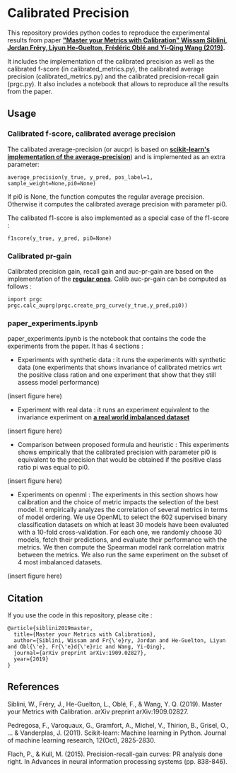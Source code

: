 # Calibrated Precision

This repository provides python codes to reproduce the experimental results from paper **["Master your Metrics with Calibration" Wissam Siblini, Jordan Fréry, Liyun He-Guelton, Frédéric Oblé and Yi-Qing Wang (2019)](https://arxiv.org/abs/1909.02827).** 

It includes the implementation of the calibrated precision as well as the calibrated f-score (in calibrated_metrics.py), the calibrated average precision (calibrated_metrics.py) and the calibrated precision-recall gain (prgc.py). It also includes a notebook that allows to reproduce all the results from the paper.

## Usage

### Calibrated f-score, calibrated average precision

The calibated average-precision (or aucpr) is based on **[scikit-learn's implementation of the average-precision](https://scikit-learn.org/stable/modules/generated/sklearn.metrics.average_precision_score.html)**) and is implemented as an extra parameter:

```
average_precision(y_true, y_pred, pos_label=1, sample_weight=None,pi0=None)
```

If pi0 is None, the function computes the regular average precision. Otherwise it computes the calibrated average precision with parameter pi0. 

The calibated f1-score is also implemented as a special case of the f1-score : 

```
f1score(y_true, y_pred, pi0=None)
```

### Calibrated pr-gain

Calibrated precision gain, recall gain and auc-pr-gain are based on the implementation of the **[regular ones](https://github.com/meeliskull/prg)**. Calib auc-pr-gain can be computed as follows :

```
import prgc
prgc.calc_auprg(prgc.create_prg_curve(y_true,y_pred,pi0))
```

### paper_experiments.ipynb

paper_experiments.ipynb is the notebook that contains the code the experiments from the paper. It has 4 sections : 

* Experiments with synthetic data : it runs the experiments with synthetic data (one experiments that shows invariance of calibrated metrics wrt the positive class ration and one experiment that show that they still assess model performance)

(insert figure here)

* Experiment with real data : it runs an experiment equivalent to the invariance experiment on **[a real world imbalanced dataset](https://www.kaggle.com/mlg-ulb/creditcardfraud)**

(insert figure here)

* Comparison between proposed formula and heuristic : This experiments shows empirically that the calibrated precision with parameter pi0 is equivalent to the precision that would be obtained if the positive class ratio pi was equal to pi0.

(insert figure here)

* Experiments on openml : The experiments in this section shows how calibration and the choice of metric impacts the selection of the best model. It empirically analyzes the correlation of several metrics in terms of model ordering. We use OpenML to select the 602 supervised binary classification datasets on which at least 30 models have been evaluated with a 10-fold cross-validation. For each one, we randomly choose 30 models, fetch their predictions, and evaluate their performance with the metrics. We then compute the Spearman
model rank correlation matrix between the metrics. We also run the same experiment on the subset of 4 most imbalanced datasets. 

(insert figure here)

## Citation

If you use the code in this repository, please cite :

```
@article{siblini2019master,
  title={Master your Metrics with Calibration},
  author={Siblini, Wissam and Fr{\'e}ry, Jordan and He-Guelton, Liyun and Obl{\'e}, Fr{\'e}d{\'e}ric and Wang, Yi-Qing},
  journal={arXiv preprint arXiv:1909.02827},
  year={2019}
}
```

## References

Siblini, W., Fréry, J., He-Guelton, L., Oblé, F., & Wang, Y. Q. (2019). Master your Metrics with Calibration. arXiv preprint arXiv:1909.02827.

Pedregosa, F., Varoquaux, G., Gramfort, A., Michel, V., Thirion, B., Grisel, O., ... & Vanderplas, J. (2011). Scikit-learn: Machine learning in Python. Journal of machine learning research, 12(Oct), 2825-2830.

Flach, P., & Kull, M. (2015). Precision-recall-gain curves: PR analysis done right. In Advances in neural information processing systems (pp. 838-846).
